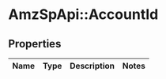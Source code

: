 # AmzSpApi::AccountId

## Properties
Name | Type | Description | Notes
------------ | ------------- | ------------- | -------------

